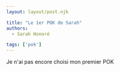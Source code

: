 ```yaml
---
layout: layout/post.njk

title: "Le 1er POK de Sarah"
authors:
  - Sarah Honoré

tags: ['pok']
---
```

<!-- début résumé -->

Je n'ai pas encore choisi mon premier POK

<!-- fin résumé -->